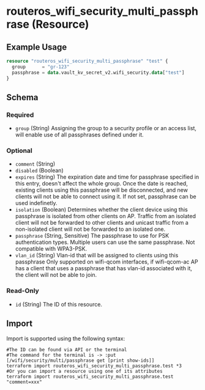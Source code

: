 # routeros_wifi_security_multi_passphrase (Resource)


## Example Usage
```terraform
resource "routeros_wifi_security_multi_passphrase" "test" {
  group      = "gr-123"
  passphrase = data.vault_kv_secret_v2.wifi_security.data["test"]
}
```

<!-- schema generated by tfplugindocs -->
## Schema

### Required

- `group` (String) Assigning the group to a security profile or an access list, will enable use of all passphrases defined under it.

### Optional

- `comment` (String)
- `disabled` (Boolean)
- `expires` (String) The expiration date and time for passphrase specified in this entry, doesn't affect the whole group. Once the date is reached, existing clients using this passphrase will be disconnected, and new clients will not be able to connect using it. If not set, passphrase can be used indefinetly.
- `isolation` (Boolean) Determines whether the client device using this passphrase is isolated from other clients on AP. Traffic from an isolated client will not be forwarded to other clients and unicast traffic from a non-isolated client will not be forwarded to an isolated one.
- `passphrase` (String, Sensitive) The passphrase to use for PSK authentication types. Multiple users can use the same passphrase. Not compatible with WPA3-PSK.
- `vlan_id` (String) Vlan-id that will be assigned to clients using this passphrase Only supported on wifi-qcom interfaces, if wifi-qcom-ac AP has a client that uses a passphrase that has vlan-id associated with it, the client will not be able to join.

### Read-Only

- `id` (String) The ID of this resource.

## Import
Import is supported using the following syntax:
```shell
#The ID can be found via API or the terminal
#The command for the terminal is -> :put [/wifi/security/multi/passphrase get [print show-ids]]
terraform import routeros_wifi_security_multi_passphrase.test *3
#Or you can import a resource using one of its attributes
terraform import routeros_wifi_security_multi_passphrase.test "comment=xxx"
```
